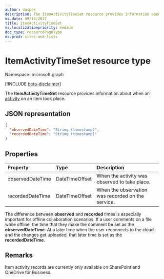 ```yaml
---
author: daspek
description: The ItemActivityTimeSet resource provides information about when an activity on an item took place.
ms.date: 09/14/2017
title: ItemActivityTimeSet
ms.localizationpriority: medium
doc_type: resourcePageType
ms.prod: sites-and-lists
---
```


# ItemActivityTimeSet resource type

Namespace: microsoft.graph

[!INCLUDE [beta-disclaimer](../../includes/beta-disclaimer.md)]

The **ItemActivityTimeSet** resource provides information about when an [activity][activity] on an item took place.

[activity]: itemactivity.md

## JSON representation

<!-- {
  "blockType": "resource",
  "optionalProperties": [ ],
  "keyProperty": "id",
  "@type": "microsoft.graph.itemActivityTimeSet",
  "@type.aka": "oneDrive.times",
  "@property.aka": "observedDateTime=observedTime recordedDateTime=recordedTime"
}-->

```json
{
  "observedDateTime": "String (timestamp)",
  "recordedDateTime": "String (timestamp)"
}
```

## Properties

| Property         | Type           | Description                                       |
| :--------------- | :------------- | :------------------------------------------------ |
| observedDateTime | DateTimeOffset | When the activity was observed to take place.     |
| recordedDateTime | DateTimeOffset | When the observation was recorded on the service. |

The difference between **observed** and **recorded** times is especially important for offline collaboration scenarios.
If a user comments on a file while offline, the time that they make the comment be set as the **observedDateTime**.
At a later time when the user reconnects to the cloud and the changes get uploaded, that later time is set as the **recordedDateTime**.

## Remarks

Item activity records are currently only available on SharePoint and OneDrive for Business.

<!--
{
  "type": "#page.annotation",
  "description": "The ItemActionSet object provides information about an activity that took place on an item.",
  "keywords": "activities,activity,action",
  "section": "documentation",
  "tocPath": "Resources/ItemActionSet",
  "suppressions": []
}
-->
